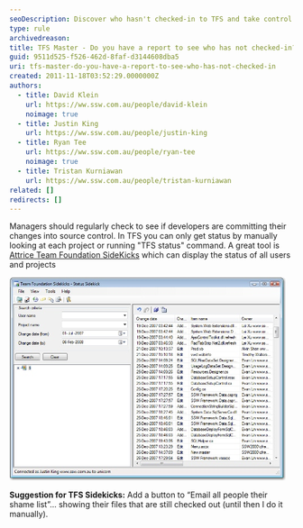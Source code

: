 ```yaml
---
seoDescription: Discover who hasn't checked-in to TFS and take control of your project with ease.
type: rule
archivedreason:
title: TFS Master - Do you have a report to see who has not checked-in?
guid: 9511d525-f526-462d-8faf-d3144608dba5
uri: tfs-master-do-you-have-a-report-to-see-who-has-not-checked-in
created: 2011-11-18T03:52:29.0000000Z
authors:
  - title: David Klein
    url: https://ww.ssw.com.au/people/david-klein
    noimage: true
  - title: Justin King
    url: https://ww.ssw.com.au/people/justin-king
  - title: Ryan Tee
    url: https://ww.ssw.com.au/people/ryan-tee
    noimage: true
  - title: Tristan Kurniawan
    url: https://ww.ssw.com.au/people/tristan-kurniawan
related: []
redirects: []
---
```


Managers should regularly check to see if developers are committing their changes into source control. In TFS you can only get status by manually looking at each project or running "TFS status" command. A great tool is [Attrice Team Foundation SideKicks](https://marketplace.visualstudio.com/items?itemName=MartinWoodward.TeamFoundationServerPowerToolsDecember2011) which can display the status of all users and projects

<!--endintro-->

![Figure: Use TFS Sidekicks and search for files older than 48 hours to find the naughty boys.](SideKicksStatus.jpg)

**Suggestion for TFS Sidekicks:** Add a button to “Email all people their shame list”... showing their files that are still checked out (until then I do it manually).

